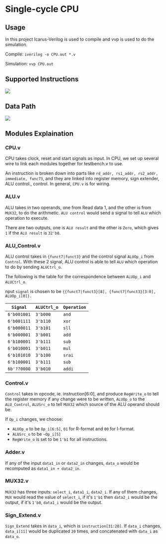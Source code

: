 # Single-cycle CPU 

## Usage
In this project Icarus-Verilog is used to compile and vvp is used to do the simulation.

Compile: `iverilog -o CPU.out *.v`

Simulation: `vvp CPU.out`

## Supported Instructions
![](https://i.imgur.com/nuqu0B3.png)

## Data Path
![](https://i.imgur.com/70K6rjG.png)


## Modules Explaination
### CPU.v
CPU takes clock, reset and start signals as input. In CPU, we set up several wire to link each modules together for testbench.v to use.

An instruction is broken down into parts like `rd_addr, rs1_addr, rs2_addr, immediate, func73`, and they are linked into register memory, sign extender, ALU control., control. In general, `CPU.v` is for wiring.

### ALU.v
ALU takes in two operands, one from Read data 1, and the other is from `MUX32`, to do the arithmetic. `ALU control` would send a signal to tell `ALU` which operation to execute.

There are two outputs, one is `ALU result` and the other is `Zero`, which gives `1` if the `ALU result` is `32'b0`.

### ALU_Control.v
ALU control takes in `{funct7|funct3}` and the control signal `ALUOp_i` from `Control`. With these 2 signal, ALU control is able to tell `ALU` which operation to do by sending `ALUCtrl_o`. 

The following is the table for the correspondence between `ALUOp_i` and `ALUCtrl_o`.

nput `signal` is chosen to be `{{funct7|funct3}[8], {funct7|funct3}[3:0], ALUOp_i[0]}.`

| `Signal` |`ALUCtrl_o`| `Operation`
| -------- | -------- |-------------|
| `6'b001001`|`3'b000` | `and`
| `6'b001111`|`3'b110` |`xor`|
| `6'b000011`|`3'b101` | `sll`|
| `6'b000001`|`3'b001` | `add`|
| `6'b100001`|`3'b111` | `sub`|
| `6'b010001`|`3'b011` | `mul`|
| `6'b101010`|`3'b100` | `srai`|
| `6'b100001`|`3'b111` | `sub`|
|`6b'??0000`|`3'b010`|`addi`|

### Control.v
`Control` takes in opcode, ie. instruction[6:0], and produce `RegWrite_o` to tell the register memory if any change were to be written, `ALUOp_o` to the `ALU_Control`, `ALUSrc_o` to tell `MUX32` which source of the ALU operand should be. 

If `Op_i` changes, we choose: 
* `ALUOp_o` to be `Op_i[6:5]`, `01` for R-format and `00` for I-format.
* `ALUSrc_o` to be `~Op_i[5]`
* `RegWrite_o` is set to be `1'b1` for all instructions.

### Adder.v
If any of the input `data1_in` or `data2_in` changes, `data_o` would be recomputed as `data1_in + data2_in`.

### MUX32.v
`MUX32` has three inputs: `select_i`, `data1_i`, `data2_i`. If any of them changes, `MUX` would read the value of `select_i`, if it's `1'b1` then `data2_i` would be the output, if it's `1'b0`, `data1_i` would be the output.

### Sign_Extend.v
`Sign_Extend` takes in `data_i`, which is `instruction[31:20]`. If `data_i` changes, `data_i[11]` would be duplicated `20` times, and concatenated with `data_i` as `data_o`.


